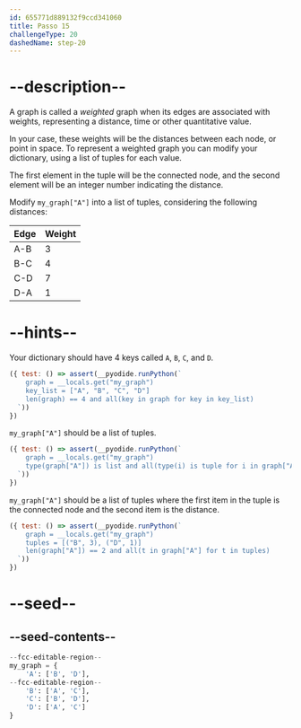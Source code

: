 ```yaml
---
id: 655771d889132f9ccd341060
title: Passo 15
challengeType: 20
dashedName: step-20
---
```


# --description--

A graph is called a *weighted* graph when its edges are associated with weights, representing a distance, time or other quantitative value.

In your case, these weights will be the distances between each node, or point in space. To represent a weighted graph you can modify your dictionary, using a list of tuples for each value.

The first element in the tuple will be the connected node, and the second element will be an integer number indicating the distance.

Modify `my_graph["A"]` into a list of tuples, considering the following distances:

| Edge | Weight |
| ---- | ------ |
| A-B  | 3      |
| B-C  | 4      |
| C-D  | 7      |
| D-A  | 1      |

# --hints--

Your dictionary should have 4 keys called `A`, `B`, `C`, and `D`.

```js
({ test: () => assert(__pyodide.runPython(`
    graph = __locals.get("my_graph")
    key_list = ["A", "B", "C", "D"]
    len(graph) == 4 and all(key in graph for key in key_list)
  `))
})
```

`my_graph["A"]` should be a list of tuples.

```js
({ test: () => assert(__pyodide.runPython(`
    graph = __locals.get("my_graph")
    type(graph["A"]) is list and all(type(i) is tuple for i in graph["A"])
  `))
})
```

`my_graph["A"]` should be a list of tuples where the first item in the tuple is the connected node and the second item is the distance.

```js
({ test: () => assert(__pyodide.runPython(`
    graph = __locals.get("my_graph")
    tuples = [("B", 3), ("D", 1)]
    len(graph["A"]) == 2 and all(t in graph["A"] for t in tuples)
  `))
})
```

# --seed--

## --seed-contents--

```py
--fcc-editable-region--
my_graph = {
    'A': ['B', 'D'],
--fcc-editable-region--    
    'B': ['A', 'C'],
    'C': ['B', 'D'],
    'D': ['A', 'C']
}

```

